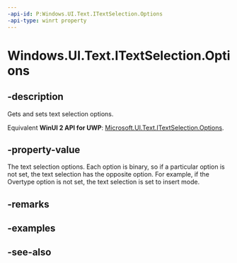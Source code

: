 ```yaml
---
-api-id: P:Windows.UI.Text.ITextSelection.Options
-api-type: winrt property
---
```


<!-- Property syntax
public Windows.UI.Text.SelectionOptions Options { get;  set; }
-->

# Windows.UI.Text.ITextSelection.Options

## -description
Gets and sets text selection options.

Equivalent **WinUI 2 API for UWP**: [Microsoft.UI.Text.ITextSelection.Options](/windows/winui/api/microsoft.ui.text.itextselection.options).

## -property-value
The text selection options. Each option is binary, so if a particular option is not set, the text selection has the opposite option. For example, if the Overtype option is not set, the text selection is set to insert mode.

## -remarks

## -examples

## -see-also
